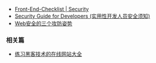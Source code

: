 - [Front-End-Checklist | Security](https://github.com/thedaviddias/Front-End-Checklist#security)
- [Security Guide for Developers (实用性开发人员安全须知) ](https://github.com/FallibleInc/security-guide-for-developers)
- [Web安全的三个攻防姿势](https://juejin.im/post/59e6b21bf265da43247f861d)

### 相关篇
- [练习黑客技术的在线网站大全](https://blog.lovejade.cn/2017/10/22/online-website-for-hacking-techniques.html)
